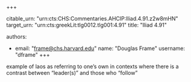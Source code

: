 +++


citable_urn: "urn:cts:CHS:Commentaries.AHCIP:Iliad.4.91.z2w8mHN"
target_urn: "urn:cts:greekLit:tlg0012.tlg001:4.91"
title: "Iliad 4.91"

authors:
- email: "frame@chs.harvard.edu"
  name: "Douglas Frame"
  username: "dframe"
+++

<p>example of laos as referring to one’s own in contexts where there is a contrast between “leader(s)” and those who “follow”</p>